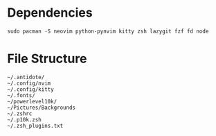 # Dependencies
```
sudo pacman -S neovim python-pynvim kitty zsh lazygit fzf fd node
```

# File Structure
```
~/.antidote/
~/.config/nvim
~/.config/kitty
~/.fonts/
~/powerlevel10k/
~/Pictures/Backgrounds
~/.zshrc
~/.p10k.zsh
~/.zsh_plugins.txt
```
